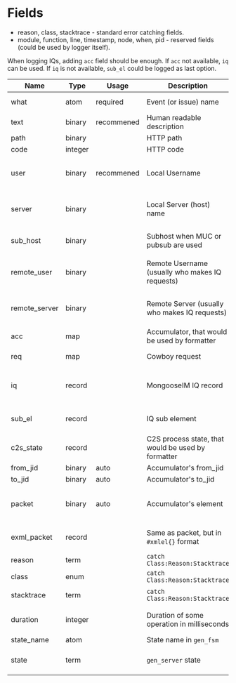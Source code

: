 # Fields

- reason, class, stacktrace - standard error catching fields.
- module, function, line, timestamp, node, when, pid - reserved fields (could be used by logger itself).

When logging IQs, adding `acc` field should be enough. If `acc` not available, `iq` can be used.
If `iq` is not available, `sub_el` could be logged as last option.

| Name          | Type    | Usage       | Description                                         | Examples                            | Notes                              |
|---------------|---------|-------------|-----------------------------------------------------|-------------------------------------|------------------------------------|
| what          | atom    | required    | Event (or issue) name                               | remove_user_failed                  | Prefer `_failed` suffix            |
| text          | binary  | recommened  | Human readable description                          | `<<"MAM failed to contact MySQL">>` |                                    |
| path          | binary  |             | HTTP path                                           | `<<"/api/add_user">>`               |                                    |
| code          | integer |             | HTTP code                                           | 200                                 |                                    |
| user          | binary  | recommened  | Local Username                                      | `<<"alice">>`                       | Use `#jid.luser` when available    |
| server        | binary  |             | Local Server (host) name                            | `<<"localhost">>`                   | Use `#jid.lserver` when available  |
| sub_host      | binary  |             | Subhost when MUC or pubsub are used                 | `<<"muc.localhost">>`               | It's not the same as `server`      |
| remote_user   | binary  |             | Remote Username (usually who makes IQ requests)     | `<<"alice">>`                       | Use `#jid.luser` when available    |
| remote_server | binary  |             | Remote Server (usually who makes IQ requests)       | `<<"otherhost">>`                   | Use `#jid.lserver` when available  |
| acc           | map     |             | Accumulator, that would be used by formatter        | `#{...}`                            |                                    |
| req           | map     |             | Cowboy request                                      |                                     | Provide when available             |
| iq            | record  |             | MongooseIM IQ record                                | `#iq{}`                             | Provide when available (but it could be acc instead) |
| sub_el        | record  |             | IQ sub element                                      | `#xmlel{}`                          | Provide ONLY if `iq` not available |
| c2s_state     | record  |             | C2S process state, that would be used by formatter  | `#state{}`                          |                                    |
| from_jid      | binary  | auto        | Accumulator's from_jid                              | `<<"alice@localhost">>`             |                                    |
| to_jid        | binary  | auto        | Accumulator's to_jid                                | `<<"to@localhost">>`                |                                    |
| packet        | binary  | auto        | Accumulator's element                               | `<<"<message>...">>`                | Encoded as XML, not erlang records |
| exml_packet   | record  |             | Same as packet, but in `#xmlel{}` format            | `#xmlel{}`                          | Record, formatted in formatter     |
| reason        | term    |             | `catch Class:Reason:Stacktrace`                     | `http_timeout`                      |                                    |
| class         | enum    |             | `catch Class:Reason:Stacktrace`                     | `error`                             |                                    |
| stacktrace    | term    |             | `catch Class:Reason:Stacktrace`                     | `[...]`                             | Formatted by formatter             |
| duration      | integer |             | Duration of some operation in milliseconds          | 5000                                | Don't use it for microseconds      |
| state_name    | atom    |             | State name in `gen_fsm`                             | `wait_for_stream`                   |                                    |
| state         | term    |             | `gen_server` state                                  | `#state{}`                          | Consider adding a formatter        |

